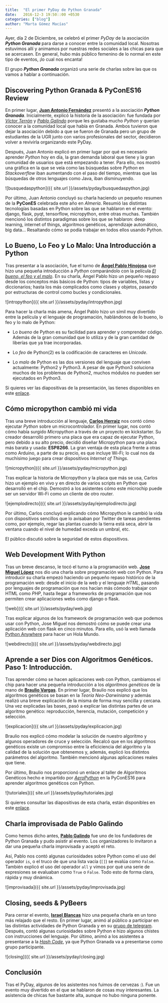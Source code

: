 ```yaml
---
title:  "El primer PyDay de Python Granada"
date:   2016-12-3 19:50::00 +0530
categories: ["blog"]
author: "Marta Gómez Macías"
---
```


Ayer, día 2 de Diciembre, se celebró el primer _PyDay_ de la asociación ___Python Granada___ para darse a conocer entre la comunidad local. Nosotras estuvimos allí y animamos por nuestras redes sociales a las chicas para que se acercasen. En general, hubo más público femenino de lo normal en este tipo de eventos, ¡lo cual nos encanta!

El grupo ___Python Granada___ organizó una serie de charlas sobre las que os vamos a hablar a continuación.

## Discovering Python Granada & PyConES16 Review

En primer lugar, [__Juan Antonio Fernández__](https://twitter.com/sinclair_88) presentó a la asociación ___Python Granada___. Inicialmente, explicó la historia de la asociación: fue fundada por [_Víctor Terrón_](https://twitter.com/pyctor) y [_Pablo Galindo_](https://twitter.com/pablogsalgado) porque les gustaba mucho _Python_ y querían conocer a la comunidad local que había en Granada. Ambos tuvieron que dejar la asociación debido a que se fueron de Granada pero un grupo de estudiantes de la UGR junto con varios profesionales del sector, decidieron volver a revivirla organizando este PyDay. 

Después, Juan Antonio explicó en primer lugar por qué es necesario aprender _Python_ hoy en día, la gran demanda laboral que tiene y la gran comunidad de usuarios que está empezando a tener. Para ello, nos mostró una gráfica en la que se veía como las búsquedas sobre _Python_ en _Stackoverflow_ iban aumentando con el paso del tiempo, mientras que las búsquedas de otros lenguajes como Java, iban disminuyendo.


![busquedaspython]({{ site.url }}/assets/pyday/busquedaspython.jpg)

Por último, Juan Antonio concluyó su charla haciendo un pequeño resumen de la __PyConES__ celebrada este año en _Almería_. Resumió las distintas tecnologías basadas en Python sobre las que se hablaron en el evento: django, flask, pyqt, tensorflow, micropython, entre otras muchas. También mencionó los distintos paradigmas sobre los que se hablaron: deep learning, internet of things, algoritmos genéticos, aprendizaje automático, big data... Resaltando cómo se podía trabajar en todos ellos usando Python.

## Lo Bueno, Lo Feo y Lo Malo: Una Introducción a Python

Tras presentar a la asociación, fue el turno de [__Ángel Pablo Hinojosa__](https://twitter.com/psicobyte_) que hizo una pequeña introducción a _Python_ comparándolo con la película [_El bueno, el feo y el malo_](http://www.filmaffinity.com/es/film277815.html). En su charla, Ángel Pablo hizo un pequeño repaso desde los conceptos más básicos de Python: tipos de variables, listas y diccionarios; hasta los más complicados como clases y objetos, pasando por estructuras de control como bucles y condicionales.

![intropython]({{ site.url }}/assets/pyday/intropython.jpg)

Para hacer la charla más amena, Ángel Pablo hizo un símil muy divertido entre la película y el lenguaje de programación, hablándonos de lo bueno, lo feo y lo malo de Python:

* Lo _bueno_ de Python es su facilidad para aprender y comprender código. Además de la gran comunidad que lo utiliza y de la gran cantidad de liberías que ya trae incorporadas.

* Lo _feo_ de Python(2) es la codificación de caracteres en _Unicode_.

* Lo _malo_ de Python es las dos versiones del lenguaje que conviven actualmente: Python2 y Python3. A pesar de que Python3 soluciona muchos de los problemas de Python2, muchos módulos no pueden ser ejecutados en Python3.

Si quieres ver las diapositivas de la presentación, las tienes disponibles en este [enlace](https://psicobyte.github.io/CharlaPyday2016).

## Cómo micropython cambió mi vida

Tras una breve introducción al lenguaje, [__Carlos Herraiz__](https://twitter.com/ciherraiz) nos contó cómo ejecutar _Python_ sobre un microcontrolador. En primer lugar, nos contó cómo había surgido _Micropython_ a través de un proyecto en kickstarter. Su creador desarrolló primero una placa que era capaz de ejecutar Python, pero debido a su alto precio, decidió diseñar Micropython para una placa más barata y usada: __ESP8266__. La gran ventaja de esta placa frente a otras como Arduino, a parte de su precio, es que incluye Wi-Fi; lo cual nos da muchísimo juego para crear dispositivos _Internet of Things_.

![micropython]({{ site.url }}/assets/pyday/micropython.jpg)

Tras explicar la historia de Micropython y la placa que más se usa, Carlos hizo un ejemplo en vivo y en directo de varios scripts en Python que desarrolló en el chip. Demostró a los asistentes cómo este microchip puede ser un servidor Wi-Fi como un cliente de otro router. 

![ejemplodirecto]({{ site.url }}/assets/pyday/ejemplodirecto.jpg)

Por último, Carlos concluyó explicando cómo Micropython le cambió la vida con dispositivos sencillos que lo avisaban por Twitter de tareas pendientes como, por ejemplo, regar las plantas cuando la tierra está seca, abrir la ventana cuando el nivel de humedad exceda un umbral, etc. 

El público discutió sobre la seguridad de estos dispositivos.

## Web Development With Python

Tras un breve descanso, le tocó el turno a la programación web. [__Jose Miguel López__](https://twitter.com/josemlp91) nos dio una charla sobre programación web con Python. Para introducir su charla empezó haciendo un pequeño repaso histórico de la programación web: desde el inicio de la web y el lenguaje _HTML_, pasando por lenguajes de programación que nos hacían más cómodo trabajar con HTML como _PHP_, hasta llegar a frameworks de programación que nos permiten crear aplicaciones webs como django o flask.

![web]({{ site.url }}/assets/pyday/web.jpg)

Tras explicar algunos de los framework de programación web que podemos usar con Python, Jose Miguel nos demostró cómo se puede crear una aplicación web con flask en cinco minutos. Para ello, usó la web llamada [Python Anywhere](https://www.pythonanywhere.com/) para hacer un Hola Mundo.

![webdirecto]({{ site.url }}/assets/pyday/webdirecto.jpg)

## Aprende a ser Dios con Algoritmos Genéticos. Paso 1: Introducción.

Tras aprender cómo se hacen aplicaciones web con Python, cambiamos el chip para hacer una pequeña introducción a los _algoritmos genéticos_ de la mano de [__Braulio Vargas__](https://twitter.com/brau_vl). En primer lugar, Braulio nos explicó que los algoritmos genéticos se basan en la _Teoría Neo-Darwiniana_ y además realizó una breve explicación de la misma de forma muy sencilla y cercana. Una vez explicadas las bases, pasó a explicar las distintas partes de un algoritmo genético: reproducción, herencia, mutación, competición y selección. 

![explicacion]({{ site.url }}/assets/pyday/explicacion.jpg)

Braulio nos explicó cómo modelar la solución de nuestro algoritmo y algunos operadores de cruce y selección. Recalcó que en los algoritmos genéticos existe un compromiso entre la eficiciencia del algoritmo y la calidad de la solución que obtenemos y, además, explicó los distintos parámetros del algoritmo. También mencionó algunas aplicaciones reales que tiene.

Por último, Braulio nos proporcionó un enlace al taller de Algoritmos Genéticos hecho e impartido por [_AeroPython_](https://github.com/AeroPython/Taller-Algoritmos-Geneticos-PyConEs16) en la PyConES16 para aprender algoritmos genéticos con Python.

![tutoriales]({{ site.url }}/assets/pyday/tutoriales.jpg)

Si quieres consultar las diapositivas de esta charla, están disponibles en este [enlace](https://brauliov.github.io/Aprende-a-ser-dios-con-algoritmos-geneticos/).

## Charla improvisada de Pablo Galindo

Como hemos dicho antes, [__Pablo Galindo__](https://twitter.com/pablogsalgado) fue uno de los fundadores de Python Granada y pudo asistir al evento. Los organizadores lo invitaron a dar una pequeña charla improvisada y aceptó el reto.

Así, Pablo nos contó algunas curiosidades sobre Python como el uso del operador `is`, o el truco de que una lista vacía (`[]`) se evalúa como `False`. También explicó el uso del operador `all` y vimos por qué una serie de expresiones se evaluaban como `True` o `False`. Todo esto de forma clara, rápida y muy dinámica.

![improvisada]({{ site.url }}/assets/pyday/improvisada.jpg)

## Closing, seeds & PyBeers

Para cerrar el evento, [__Israel Blancas__](https://twitter.com/iblancasa) hizo una pequeña charla en un tono más relajado que el resto. En primer lugar, animó al público a participar en las distintas actividades de Python Granada y en su [grupo de telegram](https://telegram.me/pythongranada). Después, contó algunas curiosidades sobre Python e hizo algunos chistes con instrucciones del lenguaje. Por último, animó a los asistentes a presentarse a la [_Hash Code_](https://hashcode.withgoogle.com/), ya que Python Granada va a presentarse como grupo participante.

![closing]({{ site.url }}/assets/pyday/closing.jpg)


## Conclusión

Tras el PyDay, algunos de los asistentes nos fuimos de cervezas :). Fue un evento muy divertido en el que se hablaron de cosas muy interesantes. La asistencia de chicas fue bastante alta, aunque no hubo ninguna ponente. 

